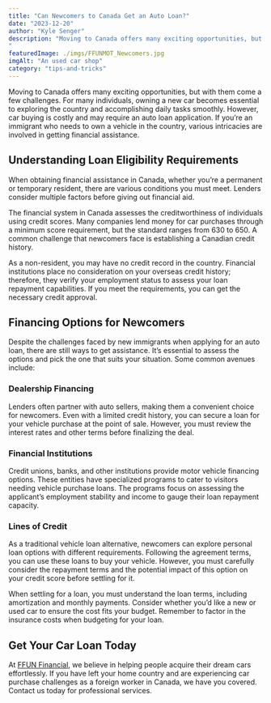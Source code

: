 ```yaml
---
title: "Can Newcomers to Canada Get an Auto Loan?"
date: "2023-12-20"
author: "Kyle Senger"
description: "Moving to Canada offers many exciting opportunities, but with them come a few challenges. For many individuals, owning a new car becomes essential to exploring the country and accomplishing daily tasks smoothly. However, car buying is costly and may require an auto loan application. If you’re an immigrant who needs to own a vehicle in the country, various intricacies are involved in getting financial assistance.
"
featuredImage: ./imgs/FFUNMOT_Newcomers.jpg
imgAlt: "An used car shop"
category: "tips-and-tricks"
---
```


Moving to Canada offers many exciting opportunities, but with them come a few challenges. For many individuals, owning a new car becomes essential to exploring the country and accomplishing daily tasks smoothly. However, car buying is costly and may require an auto loan application. If you’re an immigrant who needs to own a vehicle in the country, various intricacies are involved in getting financial assistance.

## Understanding Loan Eligibility Requirements

When obtaining financial assistance in Canada, whether you’re a permanent or temporary resident, there are various conditions you must meet. Lenders consider multiple factors before giving out financial aid.

The financial system in Canada assesses the creditworthiness of individuals using credit scores. Many companies lend money for car purchases through a minimum score requirement, but the standard ranges from 630 to 650. A common challenge that newcomers face is establishing a Canadian credit history.

As a non-resident, you may have no credit record in the country. Financial institutions place no consideration on your overseas credit history; therefore, they verify your employment status to assess your loan repayment capabilities. If you meet the requirements, you can get the necessary credit approval.

## Financing Options for Newcomers

Despite the challenges faced by new immigrants when applying for an auto loan, there are still ways to get assistance. It’s essential to assess the options and pick the one that suits your situation. Some common avenues include:

### Dealership Financing

Lenders often partner with auto sellers, making them a convenient choice for newcomers. Even with a limited credit history, you can secure a loan for your vehicle purchase at the point of sale. However, you must review the interest rates and other terms before finalizing the deal.

### Financial Institutions

Credit unions, banks, and other institutions provide motor vehicle financing options. These entities have specialized programs to cater to visitors needing vehicle purchase loans. The programs focus on assessing the applicant’s employment stability and income to gauge their loan repayment capacity.

### Lines of Credit

As a traditional vehicle loan alternative, newcomers can explore personal loan options with different requirements. Following the agreement terms, you can use these loans to buy your vehicle. However, you must carefully consider the repayment terms and the potential impact of this option on your credit score before settling for it.

When settling for a loan, you must understand the loan terms, including amortization and monthly payments. Consider whether you’d like a new or used car to ensure the cost fits your budget. Remember to factor in the insurance costs when budgeting for your loan.

## Get Your Car Loan Today

At [FFUN Financial](https://ffunfinancial.com/), we believe in helping people acquire their dream cars effortlessly. If you have left your home country and are experiencing car purchase challenges as a foreign worker in Canada, we have you covered. Contact us today for professional services.

